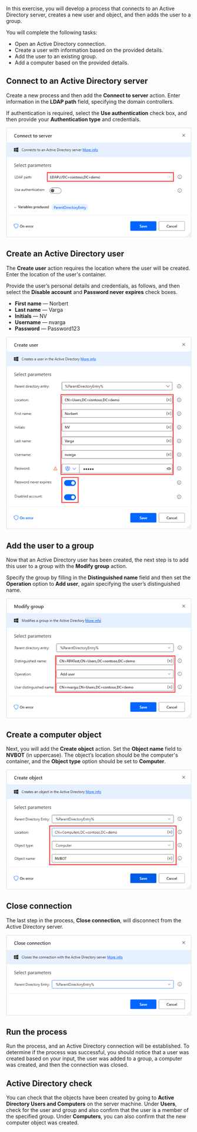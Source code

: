 In this exercise, you will develop a process that connects to an Active Directory server, creates a new user and object, and then adds the user to a group.

You will complete the following tasks:

- Open an Active Directory connection.
- Create a user with information based on the provided details.
- Add the user to an existing group.
- Add a computer based on the provided details.

## Connect to an Active Directory server

Create a new process and then add the **Connect to server** action. Enter information in the **LDAP path** field, specifying the domain controllers.

If authentication is required, select the **Use authentication** check box, and then provide your **Authentication type** and credentials.
  
![Screenshot of Connect to server action properties.](..\media\connect-to-ad-server-properties-exercise.png)

## Create an Active Directory user

The **Create user** action requires the location where the user will be created. Enter the location of the user's container.

Provide the user’s personal details and credentials, as follows, and then select the **Disable account** and **Password never expires** check boxes.

- **First name** — Norbert
- **Last name** — Varga
- **Initials** — NV
- **Username** — nvarga
- **Password** — Password123

![Screenshot of Create user action properties.](..\media\create-ad-user-properties-exercise.png)

## Add the user to a group

Now that an Active Directory user has been created, the next step is to add this user to a group with the **Modify group** action.

Specify the group by filling in the **Distinguished name** field and then set the **Operation** option to **Add user**, again specifying the user’s distinguished name.
  
![Screenshot of Modify group action properties.](..\media\modify-ad-group-properties-exercise.png)

## Create a computer object

Next, you will add the **Create object** action. Set the **Object name** field to **NVBOT** (in uppercase). The object’s location should be the computer's container, and the **Object type** option should be set to **Computer**.
  
![Screenshot of Create object action properties.](..\media\create-ad-object-properties-exercise.png)

## Close connection

The last step in the process, **Close connection**, will disconnect from the Active Directory server.
  
![Screenshot of Close connection action properties.](..\media\close-ad-connection-properties-exercise.png)

## Run the process

Run the process, and an Active Directory connection will be established. To determine if the process was successful, you should notice that a user was created based on your input, the user was added to a group, a computer was created, and then the connection was closed.

## Active Directory check

You can check that the objects have been created by going to **Active Directory Users and Computers** on the server machine. Under **Users**, check for the user and group and also confirm that the user is a member of the specified group. Under **Computers**, you can also confirm that the new computer object was created.
